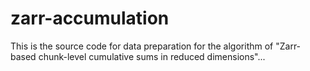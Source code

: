 # zarr-accumulation
This is the source code for data preparation for the algorithm of "Zarr-based chunk-level cumulative sums in reduced 
dimensions"...

